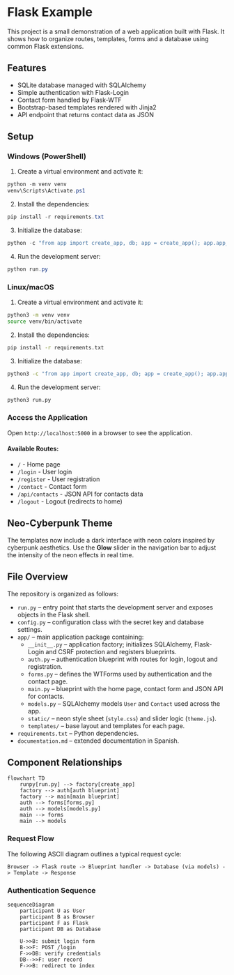 # Flask Example

This project is a small demonstration of a web application built with Flask. It
shows how to organize routes, templates, forms and a database using common
Flask extensions.

## Features

- SQLite database managed with SQLAlchemy
- Simple authentication with Flask-Login
- Contact form handled by Flask-WTF
- Bootstrap-based templates rendered with Jinja2
- API endpoint that returns contact data as JSON

## Setup

### Windows (PowerShell)

1. Create a virtual environment and activate it:

```powershell
python -m venv venv
venv\Scripts\Activate.ps1
```

2. Install the dependencies:

```powershell
pip install -r requirements.txt
```

3. Initialize the database:

```powershell
python -c "from app import create_app, db; app = create_app(); app.app_context().push(); db.create_all()"
```

4. Run the development server:

```powershell
python run.py
```

### Linux/macOS

1. Create a virtual environment and activate it:

```bash
python3 -m venv venv
source venv/bin/activate
```

2. Install the dependencies:

```bash
pip install -r requirements.txt
```

3. Initialize the database:

```bash
python3 -c "from app import create_app, db; app = create_app(); app.app_context().push(); db.create_all()"
```

4. Run the development server:

```bash
python3 run.py
```

### Access the Application

Open `http://localhost:5000` in a browser to see the application.

#### Available Routes:
- `/` - Home page
- `/login` - User login
- `/register` - User registration
- `/contact` - Contact form
- `/api/contacts` - JSON API for contacts data
- `/logout` - Logout (redirects to home)

## Neo-Cyberpunk Theme

The templates now include a dark interface with neon colors inspired by cyberpunk aesthetics. Use the **Glow** slider in the navigation bar to adjust the intensity of the neon effects in real time.

## File Overview

The repository is organized as follows:

- `run.py` – entry point that starts the development server and exposes objects in the Flask shell.
- `config.py` – configuration class with the secret key and database settings.
- `app/` – main application package containing:
  - `__init__.py` – application factory; initializes SQLAlchemy, Flask-Login and CSRF protection and registers blueprints.
  - `auth.py` – authentication blueprint with routes for login, logout and registration.
  - `forms.py` – defines the WTForms used by authentication and the contact page.
  - `main.py` – blueprint with the home page, contact form and JSON API for contacts.
  - `models.py` – SQLAlchemy models `User` and `Contact` used across the app.
  - `static/` – neon style sheet (`style.css`) and slider logic (`theme.js`).
  - `templates/` – base layout and templates for each page.
- `requirements.txt` – Python dependencies.
- `documentation.md` – extended documentation in Spanish.

## Component Relationships

```mermaid
flowchart TD
    runpy[run.py] --> factory[create_app]
    factory --> auth[auth blueprint]
    factory --> main[main blueprint]
    auth --> forms[forms.py]
    auth --> models[models.py]
    main --> forms
    main --> models
```

### Request Flow

The following ASCII diagram outlines a typical request cycle:

```
Browser -> Flask route -> Blueprint handler -> Database (via models) -> Template -> Response
```


### Authentication Sequence

```mermaid
sequenceDiagram
    participant U as User
    participant B as Browser
    participant F as Flask
    participant DB as Database

    U->>B: submit login form
    B->>F: POST /login
    F->>DB: verify credentials
    DB-->>F: user record
    F->>B: redirect to index
```



